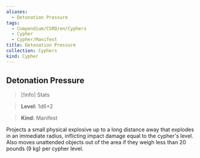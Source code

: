 ```yaml
---
aliases:
  - Detonation Pressure
tags:
  - Compendium/CSRD/en/Cyphers
  - Cypher
  - Cypher/Manifest
title: Detonation Pressure
collection: Cyphers
kind: Cypher
---
```

## Detonation Pressure    
>[!info] Stats    
> **Level:** 1d6+2    
> **Kind:** Manifest  
    
Projects a small physical explosive up to a long distance away that explodes in an immediate radius, inflicting impact damage equal to the cypher's level. Also moves unattended objects out of the area if they weigh less than 20 pounds (9 kg) per cypher level.